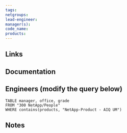 ```yaml
---
tags: 
netgroups: 
lead-engineer: 
manager(s): 
code_name: 
products:
---
```


## Links


## Documentation


## Engineers (modify the query below)


```dataview
TABLE manager, office, grade
FROM "300 NetApp/People"
WHERE contains(products, "NetApp-Product - AIQ UM")
```


## Notes
